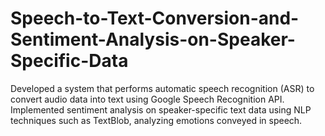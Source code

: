 # Speech-to-Text-Conversion-and-Sentiment-Analysis-on-Speaker-Specific-Data
Developed a system that performs automatic speech recognition (ASR) to convert audio data into text using Google Speech Recognition API. Implemented sentiment analysis on speaker-specific text data using NLP techniques such as TextBlob, analyzing emotions conveyed in speech.
